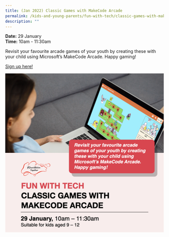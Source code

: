 ```yaml
---
title: (Jan 2022) Classic Games with MakeCode Arcade
permalink: /kids-and-young-parents/fun-with-tech/classic-games-with-makecode-arcade-jan2022
description: ""
---
```



**Date:** 29 January
<br> **Time:** 10am - 11:30am

Revisit your favourite arcade games of your youth by creating these with your child using Microsoft’s MakeCode Arcade. Happy gaming! 

[Sign up here!](https://go.gov.sg/kypmakecodearcade-jan22)

![Classic games workshop for kids](/images/29-Jan-kids.png)